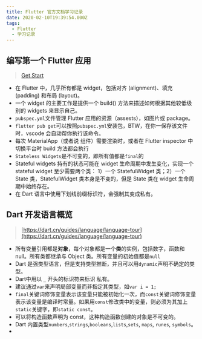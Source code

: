 ```yaml
---
title: Flutter 官方文档学习记录
date: 2020-02-10T19:39:54.000Z
tags:
  - Flutter
  - 学习记录
---
```

## 编写第一个 Flutter 应用

> [Get Start](https://flutter.cn/docs/get-started/codelab)

- 在 Flutter 中，几乎所有都是 widget，包括对齐 (alignment)、填充 (padding) 和布局 (layout)。
- 一个 widget 的主要工作是提供一个 build() 方法来描述如何根据其他较低级别的 widgets 来显示自己。
- `pubspec.yml`文件管理 Flutter 应用的资源（assests），如图片或 package。
- `flutter pub get`可以按照`pubspec.yml`安装包，BTW，在你一保存该文件时，vscode 会自动帮你执行该命令。
- 每次 MaterialApp（或者说 组件）需要渲染时，或者在 Flutter inspector 中切换平台时 build 方法都会执行
- `Stateless Widgets`是不可变的，即所有值都是`final`的
- Stateful widgets 持有的状态可能在 widget 生命周期中发生变化，实现一个 stateful widget 至少需要两个类： 1）一个 StatefulWidget 类；2）一个 State 类，StatefulWidget 类本身是不变的，但是 State 类在 widget 生命周期中始终存在。
- 在 Dart 语言中使用下划线前缀标识符，会强制其变成私有。

## Dart 开发语言概览

> [https://dart.cn/guides/language/language-tour](https://dart.cn/guides/language/language-tour)

- 所有变量引用都是**对象**，每个对象都是一个**类**的实例，包括数字，函数和null。所有类都继承与 Object 类。所有变量的初始值都是`null`
- Dart 是强类型语言，但是支持类型推断，并且可以用`dynamic`声明不确定的类型。
- Dart中用以 `_` 开头的标识符来标识 私有。
- 建议通过`var`来声明局部变量而非指定其类型，如`var i = 1;`
- `final`关键词修饰变量表示该变量只能被初始化一次，而`const`关键词修饰变量表示该变量是编译时常量。如果用`const`修改类中的变量，则必须为其加上`static`关键字，即`static const`。
- 可以将构造函数声明为 const，这种构造函数创建的对象是不可变的。
- Dart 内置类型`numbers`,`strings`,`booleans`,`lists`,`sets`, `maps`, `runes`, `symbols`。
-  

